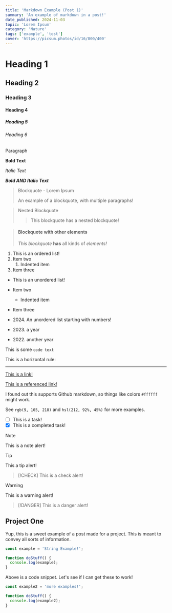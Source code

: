 ```yaml
---
title: 'Markdown Example (Post 1)'
summary: 'An example of markdown in a post!'
date_published: 2024-11-03
topic: 'Lorem Ipsum'
category: 'Nature'
tags: ['example', 'test']
cover: 'https://picsum.photos/id/16/800/400'
---
```


# Heading 1

## Heading 2

### Heading 3

#### Heading 4

##### Heading 5

###### Heading 6

Paragraph

**Bold Text**

_Italic Text_

**_Bold AND Italic Text_**

> Blockquote - Lorem Ipsum
>
> An example of a blockquote, with multiple paragraphs!

> Nested Blockquote
>
> > This blockquote has a nested blockquote!

> #### Blockquote with other elements
>
> _This blockquote_ **has** all kinds of _elements!_

1. This is an ordered list!
2. Item two
   1. Indented item
3. Item three

- This is an unordered list!
- Item two
  - Indented item
- Item three

- 2024\. An unordered list starting with numbers!
- 2023\. a year
- 2022\. another year

This is some `code text`

This is a horizontal rule:

---

[This is a link!](https://example.com)

[This is a referenced link!][1]

[1]: https://example.com

I found out this supports Github markdown, so things like colors `#ffffff` might work.

See `rgb(9, 105, 218)` and `hsl(212, 92%, 45%)` for more examples.

- [ ] This is a task!
- [x] This is a completed task!

> [!NOTE]
> This is a note alert!

> [!TIP]
> This a tip alert!

> [!CHECK]
> This is a check alert!

> [!WARNING]
> This is a warning alert!

> [!DANGER]
> This is a danger alert!

## Project One

Yup, this is a sweet example of a post made for a project. This is meant to convey all sorts of information.

```js
const example = 'String Example!';

function doStuff() {
  console.log(example);
}
```

Above is a code snippet. Let's see if I can get these to work!

```js
const example2 = 'more examples!';

function doStuff() {
  console.log(example2);
}
```
